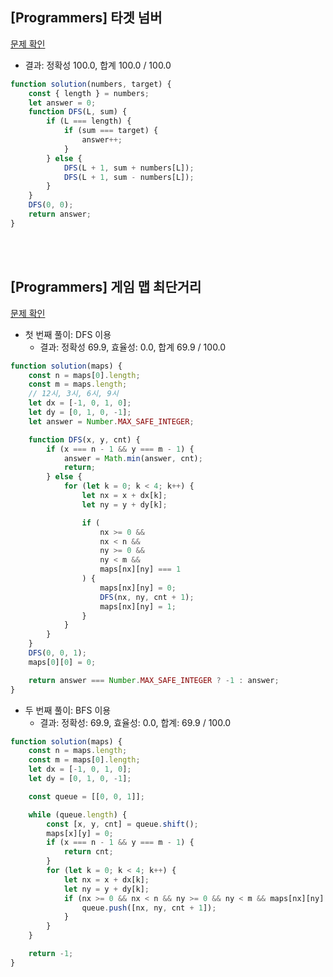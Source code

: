 ## [Programmers] 타겟 넘버

[문제 확인](https://school.programmers.co.kr/learn/courses/30/lessons/43165?language=javascript)

-   결과: 정확성 100.0, 합계 100.0 / 100.0

<!-- FEEDBACK: 함수 네이밍 카멜 케이스, L의 네이밍, 가능하다면 분리 -->
```js
function solution(numbers, target) {
    const { length } = numbers;
    let answer = 0;
    function DFS(L, sum) {
        if (L === length) {
            if (sum === target) {
                answer++;
            }
        } else {
            DFS(L + 1, sum + numbers[L]);
            DFS(L + 1, sum - numbers[L]);
        }
    }
    DFS(0, 0);
    return answer;
}
```

<br>
<br>

## [Programmers] 게임 맵 최단거리

[문제 확인](https://school.programmers.co.kr/learn/courses/30/lessons/1844)

-   첫 번째 풀이: DFS 이용
    -   결과: 정확성 69.9, 효율성: 0.0, 합계 69.9 / 100.0

```js
function solution(maps) {
    const n = maps[0].length;
    const m = maps.length;
    // 12시, 3시, 6시, 9시
    let dx = [-1, 0, 1, 0];
    let dy = [0, 1, 0, -1];
    let answer = Number.MAX_SAFE_INTEGER;

    function DFS(x, y, cnt) {
        if (x === n - 1 && y === m - 1) {
            answer = Math.min(answer, cnt);
            return;
        } else {
            for (let k = 0; k < 4; k++) {
                let nx = x + dx[k];
                let ny = y + dy[k];

                if (
                    nx >= 0 &&
                    nx < n &&
                    ny >= 0 &&
                    ny < m &&
                    maps[nx][ny] === 1
                ) {
                    maps[nx][ny] = 0;
                    DFS(nx, ny, cnt + 1);
                    maps[nx][ny] = 1;
                }
            }
        }
    }
    DFS(0, 0, 1);
    maps[0][0] = 0;

    return answer === Number.MAX_SAFE_INTEGER ? -1 : answer;
}
```

<!-- FEEDBACK: 효율성 풀어오기. -->

-   두 번째 풀이: BFS 이용
    -   결과: 정확성: 69.9, 효율성: 0.0, 합계: 69.9 / 100.0

```js
function solution(maps) {
    const n = maps.length;
    const m = maps[0].length;
    let dx = [-1, 0, 1, 0];
    let dy = [0, 1, 0, -1];

    const queue = [[0, 0, 1]];

    while (queue.length) {
        const [x, y, cnt] = queue.shift();
        maps[x][y] = 0;
        if (x === n - 1 && y === m - 1) {
            return cnt;
        }
        for (let k = 0; k < 4; k++) {
            let nx = x + dx[k];
            let ny = y + dy[k];
            if (nx >= 0 && nx < n && ny >= 0 && ny < m && maps[nx][ny] === 1) {
                queue.push([nx, ny, cnt + 1]);
            }
        }
    }

    return -1;
}
```
